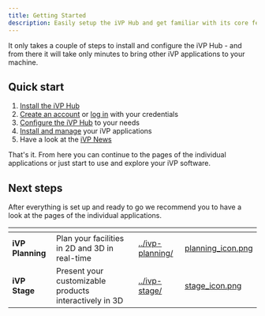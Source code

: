 ```yaml
---
title: Getting Started
description: Easily setup the iVP Hub and get familiar with its core features.
---
```


It only takes a couple of steps to install and configure the iVP Hub - and from there it will take only minutes to bring other iVP applications to your machine.

## Quick start

1. [Install the iVP Hub](./hub-installation.md)
2. [Create an account](./account-management/account-creation.md) or [log in](./account-management/login.md) with your credentials
3. [Configure the iVP Hub](./settings/) to your needs
4. [Install and manage](./application-management/) your iVP applications
5. Have a look at the [iVP News](./ivp-news.md)

That's it. From here you can continue to the pages of the individual applications or just start to use and explore your iVP software.

## Next steps

After everything is set up and ready to go we recommend you to have a look at the pages of the individual applications.

<table data-view="cards">
    <thead>
        <tr>
            <th></th>
            <th></th>
            <th data-hidden data-card-target data-type="content-ref"></th>
            <th data-hidden data-card-cover data-type="files"></th>
        </tr>
    </thead>
    <tbody>
        <tr>
            <td>
                <strong>iVP Planning</strong>
            </td>
            <td>
                Plan your facilities in 2D and 3D in real-time
            </td>
            <td>
                <a href="../ivp-planning/">../ivp-planning/</a>
            </td>
            <td>
                <a href="../../.gitbook/assets/planning_icon.png">planning_icon.png</a>
            </td>
        </tr>
        <tr>
            <td>
                <strong>iVP Stage</strong>
            </td>
            <td>
                Present your customizable products interactively in 3D
            </td>
            <td>
                <a href="../ivp-stage/">../ivp-stage/</a>
            </td>
            <td>
                <a href="../../.gitbook/assets/stage_icon.png">stage_icon.png</a>
            </td>
        </tr>
    </tbody>
</table>